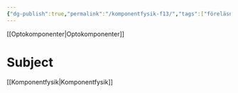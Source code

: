 ```yaml
---
{"dg-publish":true,"permalink":"/komponentfysik-f13/","tags":["föreläsning","komponentfysik"]}
---
```



[[Optokomponenter\|Optokomponenter]]

# Subject
[[Komponentfysik\|Komponentfysik]]
